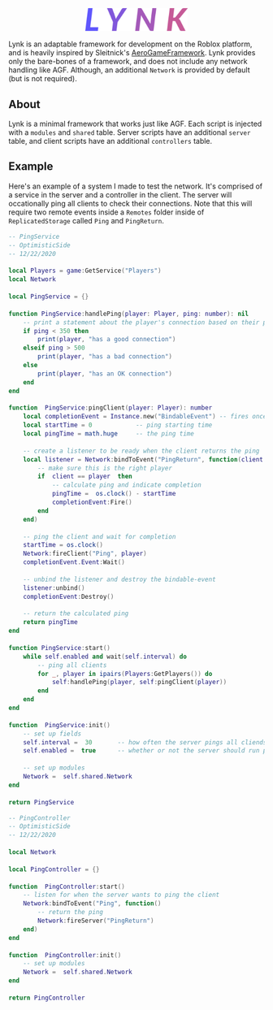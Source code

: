 <p align="center"><img src="https://raw.githubusercontent.com/optimisticside/lynk/master/assets/logo.png" width="40%" height="40%"></p>

Lynk is an adaptable framework for development on the Roblox platform, and is heavily inspired by Sleitnick's [AeroGameFramework](https://github.com/Sleitnick/AeroGameFramework/tree/master/src). Lynk provides only the bare-bones of a framework, and does not include any network handling like AGF. Although, an additional `Network` is provided by default (but is not required).

## About
Lynk is a minimal framework that works just like AGF. Each script is injected with a `modules` and `shared` table. Server scripts have an additional `server` table, and client scripts have an additional `controllers` table.

## Example
Here's an example of a system I made to test the network. It's comprised of a service in the server and a controller in the client. The server will occationally ping all clients to check their connections. Note that this will require two remote events inside a `Remotes` folder inside of `ReplicatedStorage` called `Ping` and `PingReturn`.
```lua
-- PingService
-- OptimisticSide
-- 12/22/2020

local Players = game:GetService("Players")
local Network

local PingService = {}

function PingService:handlePing(player: Player, ping: number): nil
    -- print a statement about the player's connection based on their ping
    if ping < 350 then
        print(player, "has a good connection")
    elseif ping > 500
        print(player, "has a bad connection")
    else
	    print(player, "has an OK connection")
    end
end

function  PingService:pingClient(player: Player): number
    local completionEvent = Instance.new("BindableEvent") -- fires once the ping is recieved and recorded
    local startTime = 0            -- ping starting time
    local pingTime = math.huge     -- the ping time

    -- create a listener to be ready when the client returns the ping
    local listener = Network:bindToEvent("PingReturn", function(client: Player)
        -- make sure this is the right player
        if  client == player  then
            -- calculate ping and indicate completion
            pingTime =  os.clock() - startTime
            completionEvent:Fire()
        end
    end)

    -- ping the client and wait for completion
    startTime = os.clock()
    Network:fireClient("Ping", player)
    completionEvent.Event:Wait()

    -- unbind the listener and destroy the bindable-event
    listener:unbind()
    completionEvent:Destroy()

    -- return the calculated ping
    return pingTime
end

function PingService:start()
    while self.enabled and wait(self.interval) do
        -- ping all clients
        for _, player in ipairs(Players:GetPlayers()) do
            self:handlePing(player, self:pingClient(player))
        end
    end
end

function  PingService:init()
    -- set up fields
    self.interval =  30       -- how often the server pings all cliends
    self.enabled =  true      -- whether or not the server should run pinging

    -- set up modules
    Network =  self.shared.Network
end

return PingService
```
```lua
-- PingController
-- OptimisticSide
-- 12/22/2020

local Network

local PingController = {}

function  PingController:start()
    -- listen for when the server wants to ping the client
    Network:bindToEvent("Ping", function()
        -- return the ping
        Network:fireServer("PingReturn")
    end)
end

function  PingController:init()
    -- set up modules
    Network =  self.shared.Network
end

return PingController
```
